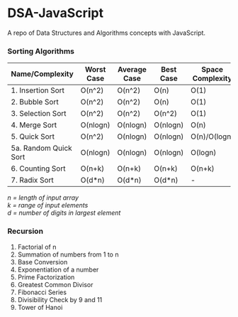 # DSA-JavaScript

A repo of Data Structures and Algorithms concepts with JavaScript.

### Sorting Algorithms

| Name/Complexity       | Worst Case | Average Case | Best Case | Space Complexity | Stable |
| --------------------- | ---------- | ------------ | --------- | ---------------- | ------ |
| 1. Insertion Sort     | O(n^2)     | O(n^2)       | O(n)      | O(1)             | Yes    |
| 2. Bubble Sort        | O(n^2)     | O(n^2)       | O(n)      | O(1)             | Yes    |
| 3. Selection Sort     | O(n^2)     | O(n^2)       | O(n^2)    | O(1)             | No     |
| 4. Merge Sort         | O(nlogn)   | O(nlogn)     | O(nlogn)  | O(n)             | Yes    |
| 5. Quick Sort         | O(n^2)     | O(nlogn)     | O(nlogn)  | O(n)/O(logn)     | No     |
| 5a. Random Quick Sort | O(nlogn)   | O(nlogn)     | O(nlogn)  | O(logn)          | No     |
| 6. Counting Sort      | O(n+k)     | O(n+k)       | O(n+k)    | O(n+k)           | Yes    |
| 7. Radix Sort         | O(d\*n)    | O(d\*n)      | O(d\*n)   | -                | Yes    |

_n = length of input array_<br>
_k = range of input elements_<br>
_d = number of digits in largest element_

### Recursion

1. Factorial of n
2. Summation of numbers from 1 to n
3. Base Conversion
4. Exponentiation of a number
5. Prime Factorization
6. Greatest Common Divisor
7. Fibonacci Series
8. Divisibility Check by 9 and 11
9. Tower of Hanoi
